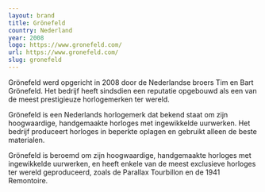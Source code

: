 ```yaml
---
layout: brand
title: Grönefeld
country: Nederland
year: 2008
logo: https://www.gronefeld.com/
url: https://www.gronefeld.com/
slug: gronefeld
---
```

Grönefeld werd opgericht in 2008 door de Nederlandse broers Tim en Bart Grönefeld. Het bedrijf heeft sindsdien een reputatie opgebouwd als een van de meest prestigieuze horlogemerken ter wereld.

Grönefeld is een Nederlands horlogemerk dat bekend staat om zijn hoogwaardige, handgemaakte horloges met ingewikkelde uurwerken. Het bedrijf produceert horloges in beperkte oplagen en gebruikt alleen de beste materialen.

Grönefeld is beroemd om zijn hoogwaardige, handgemaakte horloges met ingewikkelde uurwerken, en heeft enkele van de meest exclusieve horloges ter wereld geproduceerd, zoals de Parallax Tourbillon en de 1941 Remontoire.

